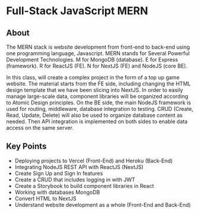 # Full-Stack JavaScript MERN

## About

The MERN stack is website development from front-end to back-end using one programming language, Javascript. MERN stands for Several Powerful Development Technologies.
M for MongoDB (database). E for Express (framework). R for ReactJS (FE). N for NextJS (FE) and NodeJS (core BE).

In this class, will create a complex project in the form of a top up game website. The material starts from the FE side, including changing the HTML design template that we have been slicing into NextJS. In order to easily manage large-scale data, component libraries will be organized according to Atomic Design principles. On the BE side, the main NodeJS framework is used for routing, middleware, database integration to testing. CRUD (Create, Read, Update, Delete) will also be used to organize database content as needed. Then API integration is implemented on both sides to enable data access on the same server. 


## Key Points

- Deploying projects to Vercel (Front-End) and Heroku (Back-End)
- Integrating NodeJS REST API with ReactJS (NextJS)
- Create Sign Up and Sign In features
- Create a CRUD that includes logging in with JWT
- Create a Storybook to build component libraries in React
- Working with databases MongoDB
- Convert HTML to NextJS
- Understand website development as a whole (Front-End and Back-End)
